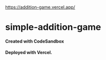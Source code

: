 https://addition-game.vercel.app/

# simple-addition-game
#### Created with CodeSandbox
#### Deployed with Vercel. 
